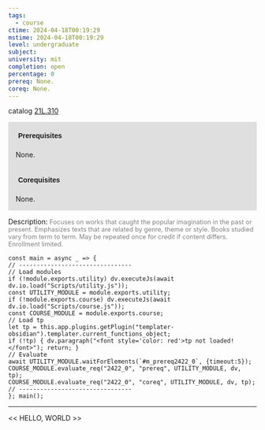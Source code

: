 ```yaml
---
tags:
  - course
ctime: 2024-04-18T00:19:29
mstime: 2024-04-18T00:19:29
level: undergraduate
subject: 
university: mit
completion: open
percentage: 0
prereq: None.
coreq: None.
---
```


catalog [21L.310](http://student.mit.edu/catalog/m21La.html#21L.310)

<span style="display: block; padding: 15px; background-color: rgb(100, 100, 100, 0.2);"><font id="m_prereq2422_0" style="display: block; font-family: Arial, sans-serif; font-weight: bold; padding: 5px">Prerequisites</font><br><span id="prereq2422_0">None.</span></span>
<span style="display: block; padding: 15px; background-color: rgb(100, 100, 100, 0.2);"><font id="m_coreq2422_0" style="display: block; font-family: Arial, sans-serif; font-weight: bold; padding: 5px">Corequisites</font><br><span id="coreq2422_0">None.</span></span>

<font style="">Description:</font>
<font style="color: grey; font-size: 0.8rem;">Focuses on works that caught the popular imagination in the past or present. Emphasizes texts that are related by genre, theme or style. Books studied vary from term to term. May be repeated once for credit if content differs. Enrollment limited.</font>

```dataviewjs
const main = async _ => {
// --------------------------------
// Load modules
if (!module.exports.utility) dv.executeJs(await dv.io.load("Scripts/utility.js"));
const UTILITY_MODULE = module.exports.utility;
if (!module.exports.course) dv.executeJs(await dv.io.load("Scripts/course.js"));
const COURSE_MODULE = module.exports.course;
// Load tp
let tp = this.app.plugins.getPlugin("templater-obsidian").templater.current_functions_object;
if (!tp) { dv.paragraph("<font style='color: red'>tp not loaded!</font>"); return; }
// Evaluate
await UTILITY_MODULE.waitForElements(`#m_prereq2422_0`, {timeout:5});
COURSE_MODULE.evaluate_req("2422_0", "prereq", UTILITY_MODULE, dv, tp);
COURSE_MODULE.evaluate_req("2422_0", "coreq", UTILITY_MODULE, dv, tp);
// --------------------------------
}; main();
```

---

<< HELLO, WORLD >>
